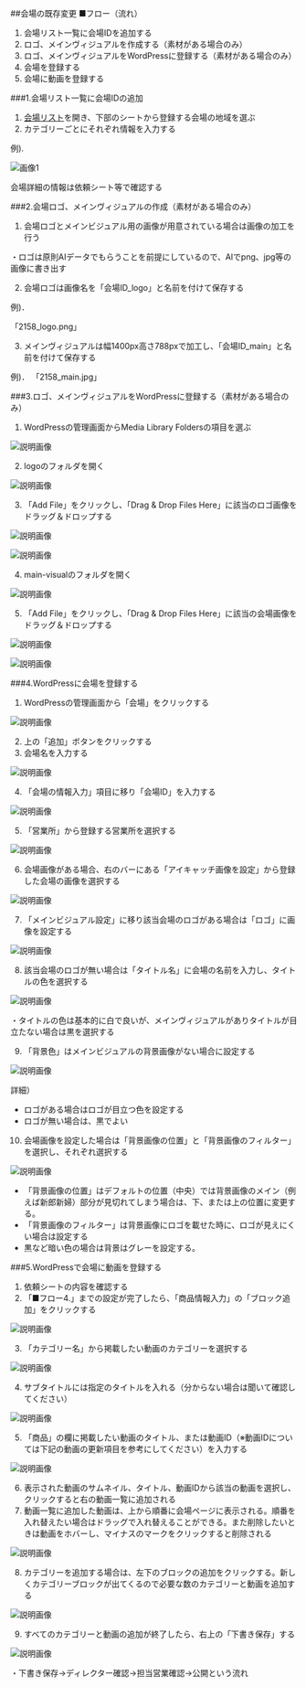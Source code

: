 ##会場の既存変更
■フロー（流れ）

1. 会場リスト一覧に会場IDを追加する
2. ロゴ、メインヴィジュアルを作成する（素材がある場合のみ）
3. ロゴ、メインヴィジュアルをWordPressに登録する（素材がある場合のみ）
4. 会場を登録する
5. 会場に動画を登録する

###1.会場リスト一覧に会場IDの追加

1. [会場リスト](https://docs.google.com/spreadsheets/d/1JU8FPo8PMtK10ZBqgtvSBIifV1bXYYf4q0z2XQlbsoI/edit#gid=188206478)を開き、下部のシートから登録する会場の地域を選ぶ
2. カテゴリーごとにそれぞれ情報を入力する

  例).

  ![画像1](./img01.jpg "画像1")

  会場詳細の情報は依頼シート等で確認する

###2.会場ロゴ、メインヴィジュアルの作成（素材がある場合のみ）

1. 会場ロゴとメインビジュアル用の画像が用意されている場合は画像の加工を行う

  ・ロゴは原則AIデータでもらうことを前提にしているので、AIでpng、jpg等の画像に書き出す

2. 会場ロゴは画像名を「会場ID_logo」と名前を付けて保存する

  例)．

  「2158_logo.png」

3. メインヴィジュアルは幅1400px高さ788pxで加工し、「会場ID_main」と名前を付けて保存する

  例)．
  「2158_main.jpg」

###3.ロゴ、メインヴィジュアルをWordPressに登録する（素材がある場合のみ）

1. WordPressの管理画面からMedia Library Foldersの項目を選ぶ

  ![説明画像](./201901.jpg "説明画像")

2. logoのフォルダを開く

  ![説明画像](./201902.jpg "説明画像")

3. 「Add File」をクリックし、「Drag & Drop Files Here」に該当のロゴ画像をドラッグ＆ドロップする

  ![説明画像](./201903.jpg "説明画像")

  ![説明画像](./201904.jpg "説明画像")

4. main-visualのフォルダを開く

  ![説明画像](./201905.jpg "説明画像")

5. 「Add File」をクリックし、「Drag & Drop Files Here」に該当の会場画像をドラッグ＆ドロップする

  ![説明画像](./201903.jpg "説明画像")

  ![説明画像](./201904.jpg "説明画像")

###4.WordPressに会場を登録する

1. WordPressの管理画面から「会場」をクリックする

  ![説明画像](./201906.jpg "説明画像")

2. 上の「追加」ボタンをクリックする
3. 会場名を入力する

  ![説明画像](./201907.jpg "説明画像")

4. 「会場の情報入力」項目に移り「会場ID」を入力する

  ![説明画像](./201908.jpg "説明画像")

5. 「営業所」から登録する営業所を選択する

  ![説明画像](./201909.jpg "説明画像")

6. 会場画像がある場合、右のバーにある「アイキャッチ画像を設定」から登録した会場の画像を選択する

  ![説明画像](./201910.jpg "説明画像")

7. 「メインビジュアル設定」に移り該当会場のロゴがある場合は「ロゴ」に画像を設定する

  ![説明画像](./201911.jpg "説明画像")

8. 該当会場のロゴが無い場合は「タイトル名」に会場の名前を入力し、タイトルの色を選択する

  ![説明画像](./201912.jpg "説明画像")

  ・タイトルの色は基本的に白で良いが、メインヴィジュアルがありタイトルが目立たない場合は黒を選択する

9. 「背景色」はメインビジュアルの背景画像がない場合に設定する

  ![説明画像](./201913.jpg "説明画像")

  詳細）

  * ロゴがある場合はロゴが目立つ色を設定する
  * ロゴが無い場合は、黒でよい

10. 会場画像を設定した場合は「背景画像の位置」と「背景画像のフィルター」を選択し、それぞれ選択する

  ![説明画像](./201914.jpg "説明画像")

  * 「背景画像の位置」はデフォルトの位置（中央）では背景画像のメイン（例えば新郎新婦）部分が見切れてしまう場合は、下、または上の位置に変更する。
  * 「背景画像のフィルター」は背景画像にロゴを載せた時に、ロゴが見えにくい場合は設定する
  * 黒など暗い色の場合は背景はグレーを設定する。

###5.WordPressで会場に動画を登録する


1. 依頼シートの内容を確認する
2. 「■フロー4.」までの設定が完了したら、「商品情報入力」の「ブロック追加」をクリックする

  ![説明画像](./201915.jpg "説明画像")

3. 「カテゴリー名」から掲載したい動画のカテゴリーを選択する

  ![説明画像](./201916.jpg "説明画像")

4. サブタイトルには指定のタイトルを入れる（分からない場合は聞いて確認してください）

  ![説明画像](./201917.jpg "説明画像")

5. 「商品」の欄に掲載したい動画のタイトル、または動画ID（※動画IDについては下記の動画の更新項目を参考にしてください）を入力する

  ![説明画像](./201918.jpg "説明画像")

6. 表示された動画のサムネイル、タイトル、動画IDから該当の動画を選択し、クリックすると右の動画一覧に追加される
7. 動画一覧に追加した動画は、上から順番に会場ページに表示される。順番を入れ替えたい場合はドラッグで入れ替えることができる。また削除したいときは動画をホバーし、マイナスのマークをクリックすると削除される

  ![説明画像](./201919.jpg "説明画像")

8. カテゴリーを追加する場合は、左下のブロックの追加をクリックする。新しくカテゴリーブロックが出てくるので必要な数のカテゴリーと動画を追加する

  ![説明画像](./201920.jpg "説明画像")

9. すべてのカテゴリーと動画の追加が終了したら、右上の「下書き保存」する

  ![説明画像](./201921.jpg "説明画像")

  ・下書き保存→ディレクター確認→担当営業確認→公開という流れ

